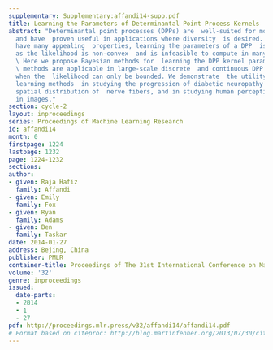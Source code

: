```yaml
---
supplementary: Supplementary:affandi14-supp.pdf
title: Learning the Parameters of Determinantal Point Process Kernels
abstract: "Determinantal point processes (DPPs) are  well-suited for modeling repulsion
  and have  proven useful in applications where diversity  is desired. While DPPs
  have many appealing  properties, learning the parameters of a DPP  is diff\x0Ecult,
  as the likelihood is non-convex  and is infeasible to compute in many scenarios.
  \ Here we propose Bayesian methods for  learning the DPP kernel parameters. These
  \ methods are applicable in large-scale discrete  and continuous DPP settings, even
  when the  likelihood can only be bounded. We demonstrate  the utility of our DPP
  learning methods  in studying the progression of diabetic neuropathy  based on the
  spatial distribution of  nerve fibers, and in studying human perception  of diversity
  in images."
section: cycle-2
layout: inproceedings
series: Proceedings of Machine Learning Research
id: affandi14
month: 0
firstpage: 1224
lastpage: 1232
page: 1224-1232
sections: 
author:
- given: Raja Hafiz
  family: Affandi
- given: Emily
  family: Fox
- given: Ryan
  family: Adams
- given: Ben
  family: Taskar
date: 2014-01-27
address: Bejing, China
publisher: PMLR
container-title: Proceedings of The 31st International Conference on Machine Learning
volume: '32'
genre: inproceedings
issued:
  date-parts:
  - 2014
  - 1
  - 27
pdf: http://proceedings.mlr.press/v32/affandi14/affandi14.pdf
# Format based on citeproc: http://blog.martinfenner.org/2013/07/30/citeproc-yaml-for-bibliographies/
---
```

